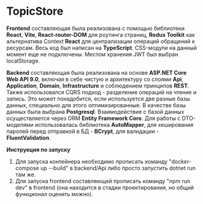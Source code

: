 # TopicStore

**Frontend** составляющая была реализована с помощью библиотеки **React**, **Vite**, **React-router-DOM** для роутинга страниц, **Redux Toolkit** как альтернатива Context **React** для централизации операций обращений к ресурсам. Весь код был написан на **TypeScript**. CSS-модули на данный момент еще не подключены. Местом хранения JWT был выбран localStorage.

**Backend** составляющая была реализована на основе **ASP.NET Core Web API 9.0**, включая в себе чистую и архитектуру со слоями **Api**, **Application**, **Domain**, **Infrastructure** и соблюдением принципов **REST**. Также использовался CQRS подход - разделение операций на чтение и запись. Это может понадобится, если используется две разные базы данных, специально для этого оптимизированные. В качестве базы данных была выбрана **Postgresql**. Взаимодействие с базой данных осуществляется через ORM **Entity Framework Core**. Для работы с DTO-моделями использовалась библиотека **AutoMapper**, для хеширования паролей перед отправкой в БД - **BCrypt**, для валидации - **FluentValidation**.

**Инструкция по запуску**
1. Для запуска контейнера необходимо прописать команду "docker-compose up --build" в backend/Api либо просто запустить dotnet run там же.
2. Для запуска frontend составляющей прописать команду "npm run dev" в frontend (она находится в стадии проектирования, но общий функционал оценить можно).